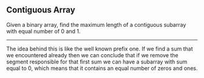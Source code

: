 ## Contiguous Array

Given a binary array, find the maximum length of a contiguous subarray with equal number of 0 and 1.

- - -

The idea behind this is like the well known prefix one. If we find a sum that we encountered already then we can conclude that if we remove the segment responsible for that first sum we can have a subarray with sum equal to 0, which means that it contains an equal number of zeros and ones.
